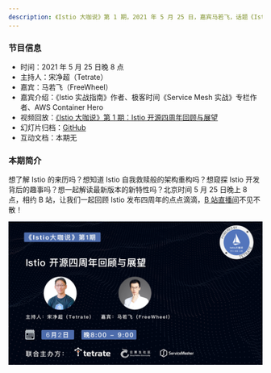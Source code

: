 ```yaml
---
description: 《Istio 大咖说》第 1 期，2021 年 5 月 25 日，嘉宾马若飞，话题《Istio 四周年回顾与展望》。
---
```


### 节目信息

- 时间：2021 年 5 月 25 日晚 8 点
- 主持人：宋净超（Tetrate）
- 嘉宾：马若飞（FreeWheel）
- 嘉宾介绍：《Istio 实战指南》作者、极客时间《Service Mesh 实战》专栏作者、AWS Container Hero
- 视频回放：[《Istio 大咖说》第 1 期：Istio 开源四周年回顾与展望](https://www.bilibili.com/video/BV1jK4y1R7Tk)
- 幻灯片归档：[GitHub](https://github.com/tetratelabs/istio-weekly/blob/main/istio-big-talk/001/istio-big-talk-slide-001.pdf)
- 互动文档：本期无

### 本期简介

想了解 Istio 的来历吗？想知道 Istio 自我救赎般的架构重构吗？想窥探 Istio 开发背后的趣事吗？想一起解读最新版本的新特性吗？北京时间 5 月 25 日晚上 8 点，相约 B 站，让我们一起回顾 Istio 发布四周年的点点滴滴，[B 站直播间](https://live.bilibili.com/23095515)不见不散！

![B 站海报-第1期](ep01.jpg)
